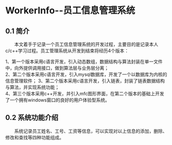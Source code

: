 
# WorkerInfo--员工信息管理系统


## 0.1 简介

&emsp;&emsp;本文着手于记录一个员工信息管理系统的开发过程，主要目的是记录本人c/c++学习过程。员工管理系统从开发到结束将经历4个版本：

1、第一个版本采用c语言开发，引入动态数组，数据结构与算法封装在单一文件中，向外提供调用接口，做到算法层与业务层分离；   
2、第二个版本采用c语言开发，引入mysql数据库，开发了一个以数据库为内核的信息管理软件；
3、第二个版本采用c语言开发，引入链表，封装了链表数据结构与算法，并实现系统功能；  
4、第三个版本采用c++开发，并引入mfc图形界面，在第二个版本的基础上开发了一个拥有windows窗口的良好的用户体验型系统。

## 0.2 系统功能介绍

&emsp;&emsp;系统记录员工姓名、工号、工资等信息，可以实现对以上信息的添加，删除、修改和查找等四种功能组成。
